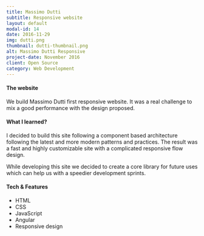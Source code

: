 ```yaml
---
title: Massimo Dutti
subtitle: Responsive website
layout: default
modal-id: 14
date: 2016-11-29
img: dutti.png
thumbnail: dutti-thumbnail.png
alt: Massimo Dutti Responsive
project-date: November 2016
client: Open Source
category: Web Development
---
```


#### The website
We build Massimo Dutti first responsive website. It was a real challenge to mix a good performance with the design proposed.

#### What I learned?
I decided to build this site following a component based architecture following the latest and more modern patterns and practices. The result was a fast and highly customizable site with a complicated responsive flow design.

While developing this site we decided to create a core library for future uses which can help us with a speedier development sprints.

#### Tech & Features
- HTML
- CSS
- JavaScript
- Angular
- Responsive design
